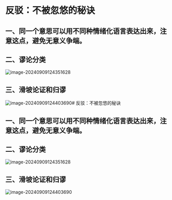 # 反驳：不被忽悠的秘诀

## 一、同一个意思可以用不同种情绪化语言表达出来，注意这点，避免无意义争端。

## 二、谬论分类

![image-20240909124351628](./../TyporaImage/Logic/image-20240909124351628.png)

## 三、滑坡论证和归谬

![image-20240909124403690](./../TyporaImage/Logic/image-20240909124403690.png)# 反驳：不被忽悠的秘诀

## 一、同一个意思可以用不同种情绪化语言表达出来，注意这点，避免无意义争端。

## 二、谬论分类

![image-20240909124351628](./../TyporaImage/Logic/image-20240909124351628.png)

## 三、滑坡论证和归谬

![image-20240909124403690](./../TyporaImage/Logic/image-20240909124403690.png)